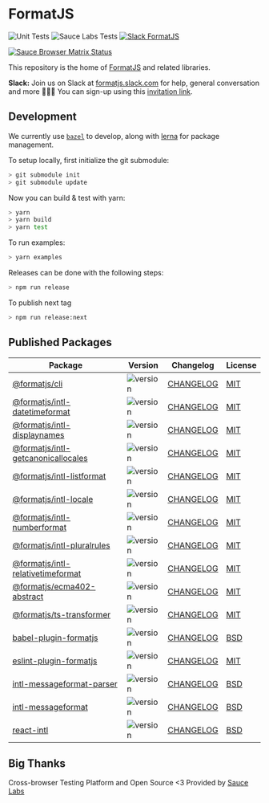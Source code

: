 # FormatJS

![Unit Tests](https://github.com/formatjs/formatjs/workflows/Unit%20Tests/badge.svg)
![Sauce Labs Tests](https://github.com/formatjs/formatjs/workflows/Sauce%20Labs%20Tests/badge.svg)
[![Slack FormatJS](https://img.shields.io/badge/slack-@formatjs-green.svg?logo=slack)](https://join.slack.com/t/formatjs/shared_invite/enQtNjM2MjM4NjE4ODIxLTMyMWE0YTNhMTlmMzZlNzJlNjEzMWY0YjM2ODUxYjlmNDE2YzQyMDIxZDg3Y2Q5YWNlMzhhYzRiNDk0OGQwNGI)

[![Sauce Browser Matrix Status](https://app.saucelabs.com/browser-matrix/formatjsproject.svg)](https://app.saucelabs.com/u/formatjsproject)

This repository is the home of [FormatJS](http://formatjs.io/) and related libraries.

**Slack:** Join us on Slack at [formatjs.slack.com](https://formatjs.slack.com/) for help, general conversation and more 💬🎊🎉
You can sign-up using this [invitation link](https://join.slack.com/t/formatjs/shared_invite/enQtNjYwMzE4NjM1MDQzLTA5NDE1Y2Y1ZWNiZWI1YTU5MGUxY2M0YjA4NWNhMmU3YTRjZmQ3MTE3NzJmOTAxMWRmYWE1ZTdkMmYzNzA5Y2M).

## Development

We currently use [`bazel`](https://bazel.build/) to develop, along with [lerna](https://lerna.js.org/) for package management.

To setup locally, first initialize the git submodule:

```sh
> git submodule init
> git submodule update
```

Now you can build & test with yarn:

```sh
> yarn
> yarn build
> yarn test
```

To run examples:

```sh
> yarn examples
```

Releases can be done with the following steps:

```sh
> npm run release
```

To publish next tag

```sh
> npm run release:next
```

## Published Packages

| Package                                                                                                | Version                                                                 | Changelog                                                    | License                                              |
| ------------------------------------------------------------------------------------------------------ | ----------------------------------------------------------------------- | ------------------------------------------------------------ | ---------------------------------------------------- |
| [@formatjs/cli](https://www.npmjs.com/package/@formatjs/cli)                                           | ![version](https://badgen.net/npm/v/@formatjs/cli)                      | [CHANGELOG](packages/cli/CHANGELOG.md)                       | [MIT](packages/cli/LICENSE.md)                       |
| [@formatjs/intl-datetimeformat](https://www.npmjs.com/package/@formatjs/intl-datetimeformat)           | ![version](https://badgen.net/npm/v/@formatjs/intl-datetimeformat)      | [CHANGELOG](packages/intl-datetimeformat/CHANGELOG.md)       | [MIT](packages/intl-datetimeformat/LICENSE.md)       |
| [@formatjs/intl-displaynames](https://www.npmjs.com/package/@formatjs/intl-displaynames)               | ![version](https://badgen.net/npm/v/@formatjs/intl-displaynames)        | [CHANGELOG](packages/intl-displaynames/CHANGELOG.md)         | [MIT](packages/intl-displaynames/LICENSE.md)         |
| [@formatjs/intl-getcanonicallocales](https://www.npmjs.com/package/@formatjs/intl-getcanonicallocales) | ![version](https://badgen.net/npm/v/@formatjs/intl-getcanonicallocales) | [CHANGELOG](packages/intl-getcanonicallocales/CHANGELOG.md)  | [MIT](packages/intl-getcanonicallocales/LICENSE.md)  |
| [@formatjs/intl-listformat](https://www.npmjs.com/package/@formatjs/intl-listformat)                   | ![version](https://badgen.net/npm/v/@formatjs/intl-listformat)          | [CHANGELOG](packages/intl-listformat/CHANGELOG.md)           | [MIT](packages/intl-listformat/LICENSE.md)           |
| [@formatjs/intl-locale](https://www.npmjs.com/package/@formatjs/intl-locale)                           | ![version](https://badgen.net/npm/v/@formatjs/intl-locale)              | [CHANGELOG](packages/intl-locale/CHANGELOG.md)               | [MIT](packages/intl-locale/LICENSE.md)               |
| [@formatjs/intl-numberformat](https://www.npmjs.com/package/@formatjs/intl-numberformat)               | ![version](https://badgen.net/npm/v/@formatjs/intl-numberformat)        | [CHANGELOG](packages/intl-numberformat/CHANGELOG.md)         | [MIT](packages/intl-numberformat/LICENSE.md)         |
| [@formatjs/intl-pluralrules](https://www.npmjs.com/package/@formatjs/intl-pluralrules)                 | ![version](https://badgen.net/npm/v/@formatjs/intl-pluralrules)         | [CHANGELOG](packages/intl-pluralrules/CHANGELOG.md)          | [MIT](packages/intl-pluralrules/LICENSE.md)          |
| [@formatjs/intl-relativetimeformat](https://www.npmjs.com/package/@formatjs/intl-relativetimeformat)   | ![version](https://badgen.net/npm/v/@formatjs/intl-relativetimeformat)  | [CHANGELOG](packages/intl-relativetimeformat/CHANGELOG.md)   | [MIT](packages/intl-relativetimeformat/LICENSE.md)   |
| [@formatjs/ecma402-abstract](https://www.npmjs.com/package/@formatjs/ecma402-abstract)                 | ![version](https://badgen.net/npm/v/@formatjs/ecma402-abstract)         | [CHANGELOG](packages/ecma402-abstract/CHANGELOG.md)          | [MIT](packages/ecma402-abstract/LICENSE.md)          |
| [@formatjs/ts-transformer](https://www.npmjs.com/package/@formatjs/ts-transformer)                     | ![version](https://badgen.net/npm/v/@formatjs/ts-transformer)           | [CHANGELOG](packages/ts-transformer/CHANGELOG.md)            | [MIT](packages/ts-transformer/LICENSE.md)            |
| [babel-plugin-formatjs](https://www.npmjs.com/package/babel-plugin-formatjs)                           | ![version](https://badgen.net/npm/v/babel-plugin-formatjs)              | [CHANGELOG](packages/babel-plugin-formatjs/CHANGELOG.md)     | [BSD](packages/babel-plugin-formatjs/LICENSE.md)     |
| [eslint-plugin-formatjs](https://www.npmjs.com/package/eslint-plugin-formatjs)                         | ![version](https://badgen.net/npm/v/eslint-plugin-formatjs)             | [CHANGELOG](packages/eslint-plugin-formatjs/CHANGELOG.md)    | [MIT](packages/eslint-plugin-formatjs/LICENSE.md)    |
| [intl-messageformat-parser](https://www.npmjs.com/package/intl-messageformat-parser)                   | ![version](https://badgen.net/npm/v/intl-messageformat-parser)          | [CHANGELOG](packages/intl-messageformat-parser/CHANGELOG.md) | [BSD](packages/intl-messageformat-parser/LICENSE.md) |
| [intl-messageformat](https://www.npmjs.com/package/intl-messageformat)                                 | ![version](https://badgen.net/npm/v/intl-messageformat)                 | [CHANGELOG](packages/intl-messageformat/CHANGELOG.md)        | [BSD](packages/intl-messageformat/LICENSE.md)        |
| [react-intl](https://www.npmjs.com/package/react-intl)                                                 | ![version](https://badgen.net/npm/v/react-intl)                         | [CHANGELOG](packages/react-intl/CHANGELOG.md)                | [BSD](packages/react-intl/LICENSE.md)                |

## Big Thanks

Cross-browser Testing Platform and Open Source <3 Provided by [Sauce Labs][saucelabs]

[lerna]: https://lerna.js.org/
[saucelabs]: https://saucelabs.com

